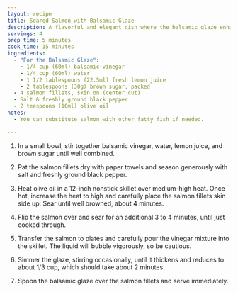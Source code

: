 ```yaml
---
layout: recipe
title: Seared Salmon with Balsamic Glaze
description: A flavorful and elegant dish where the balsamic glaze enhances the natural sweetness of the salmon.
servings: 4
prep_time: 5 minutes
cook_time: 15 minutes
ingredients:
  - "For the Balsamic Glaze":
    - 1/4 cup (60ml) balsamic vinegar
    - 1/4 cup (60ml) water
    - 1 1/2 tablespoons (22.5ml) fresh lemon juice
    - 2 tablespoons (30g) brown sugar, packed
  - 4 salmon fillets, skin on (center cut)
  - Salt & freshly ground black pepper
  - 2 teaspoons (10ml) olive oil
notes:
  - You can substitute salmon with other fatty fish if needed.

---
```


1. In a small bowl, stir together balsamic vinegar, water, lemon juice, and brown sugar until well combined.

2. Pat the salmon fillets dry with paper towels and season generously with salt and freshly ground black pepper.

3. Heat olive oil in a 12-inch nonstick skillet over medium-high heat. Once hot, increase the heat to high and carefully place the salmon fillets skin side up. Sear until well browned, about 4 minutes.

4. Flip the salmon over and sear for an additional 3 to 4 minutes, until just cooked through.

5. Transfer the salmon to plates and carefully pour the vinegar mixture into the skillet. The liquid will bubble vigorously, so be cautious.

6. Simmer the glaze, stirring occasionally, until it thickens and reduces to about 1/3 cup, which should take about 2 minutes.

7. Spoon the balsamic glaze over the salmon fillets and serve immediately.
